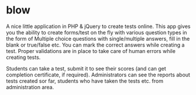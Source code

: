 blow
====

A nice little application in PHP & jQuery to create tests online. This app gives you the ability to create forms/test on the fly with various question types in the form of Multiple choice questions with single/multiple answers, fill in the blank or true/false etc. You can mark the correct answers while creating a test. Proper validations are in place to take care of human errors while creating tests.

Students can take a test, submit it to see their scores (and can get completion certificate, if required). Administrators can see the reports about tests created sor far, students who have taken the tests etc. from administration area.

